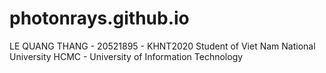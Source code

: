 # photonrays.github.io

LE QUANG THANG - 20521895 - KHNT2020
Student of Viet Nam National University HCMC - University of Information Technology 
